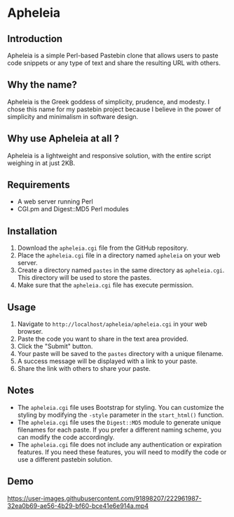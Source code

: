 # Apheleia

## Introduction

Apheleia is a simple Perl-based Pastebin clone that allows users to paste code snippets or any type of text and share the resulting URL with others.

## Why the name?
Apheleia is the Greek goddess of simplicity, prudence, and modesty. I chose this name for my pastebin project because I believe in the power of simplicity and minimalism in software design.

## Why use Apheleia at all ? 

Apheleia is a lightweight and responsive solution, with the entire script weighing in at just 2KB.

## Requirements

- A web server running Perl
- CGI.pm and Digest::MD5 Perl modules

## Installation

1. Download the `apheleia.cgi` file from the GitHub repository.
2. Place the `apheleia.cgi` file in a directory named `apheleia` on your web server.
3. Create a directory named `pastes` in the same directory as `apheleia.cgi`. This directory will be used to store the pastes.
4. Make sure that the `apheleia.cgi` file has execute permission.

## Usage

1. Navigate to `http://localhost/apheleia/apheleia.cgi` in your web browser.
2. Paste the code you want to share in the text area provided.
3. Click the "Submit" button.
4. Your paste will be saved to the `pastes` directory with a unique filename.
5. A success message will be displayed with a link to your paste.
6. Share the link with others to share your paste.

## Notes

- The `apheleia.cgi` file uses Bootstrap for styling. You can customize the styling by modifying the `-style` parameter in the `start_html()` function.
- The `apheleia.cgi` file uses the `Digest::MD5` module to generate unique filenames for each paste. If you prefer a different naming scheme, you can modify the code accordingly.
- The `apheleia.cgi` file does not include any authentication or expiration features. If you need these features, you will need to modify the code or use a different pastebin solution.


## Demo

https://user-images.githubusercontent.com/91898207/222961987-32ea0b69-ae56-4b29-bf60-bce41e6e914a.mp4




